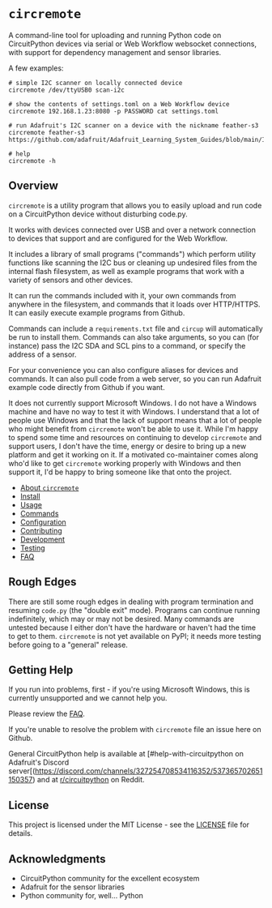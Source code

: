 # `circremote`

A command-line tool for uploading and running Python code on CircuitPython devices via serial or Web Workflow websocket connections, with support for dependency management and sensor libraries.

A few examples:
```
# simple I2C scanner on locally connected device
circremote /dev/ttyUSB0 scan-i2c

# show the contents of settings.toml on a Web Workflow device
circremote 192.168.1.23:8080 -p PASSWORD cat settings.toml

# run Adafruit's I2C scanner on a device with the nickname feather-s3
circremote feather-s3 https://github.com/adafruit/Adafruit_Learning_System_Guides/blob/main/I2C_Scanners/circuitpython/code.py

# help
circremote -h
```

## Overview

`circremote` is a utility program that allows you to easily upload and run code on a CircuitPython device without disturbing code.py.

It works with devices connected over USB and over a network connection to devices that support and are configured for the Web Workflow.

It includes a library of small programs ("commands") which perform utility functions like scanning the I2C bus or cleaning up undesired files from the internal flash filesystem, as well as example programs that work with a variety of sensors and other devices.

It can run the commands included with it, your own commands from anywhere in the filesystem, and commands that it loads over HTTP/HTTPS. It can easily execute example programs from Github.

Commands can include a `requirements.txt` file and `circup` will automatically be run to install them. Commands can also take arguments, so you can (for instance) pass the I2C SDA and SCL pins to a command, or specify the address of a sensor.

For your convenience you can also configure aliases for devices and commands.
It can also pull code from a web server, so you can run Adafruit example code directly from Github if you want.

It does not currently support Microsoft Windows. I do not have a Windows machine and have no way to test it with Windows. I understand that a lot of people use Windows and that the lack of support means that a lot of people who might benefit from `circremote` won't be able to use it. While I'm happy to spend some time and resources on continuing to develop `circremote` and support users, I don't have the time, energy or desire to bring up a new platform and get it working on it. If a motivated co-maintainer comes along who'd like to get `circremote` working properly with Windows and then support it, I'd be happy to bring someone like that onto the project.

- [About `circremote`](doc/about.md)
- [Install](doc/install.md)
- [Usage](doc/usage.md)
- [Commands](doc/commands.md)
- [Configuration](doc/configuration.md)
- [Contributing](doc/contributing.md)
- [Development](doc/development.md)
- [Testing](doc/testing.md)
- [FAQ](doc/faq.md)

## Rough Edges

There are still some rough edges in dealing with program termination and resuming `code.py` (the "double exit" mode). Programs can continue running indefinitely, which may or may not be desired. Many commands are untested because I either don't have the hardware or haven't had the time to get to them. `circremote` is not yet available on PyPI; it needs more testing before going to a "general" release.

## Getting Help

If you run into problems, first - if you're using Microsoft Windows, this is currently unsupported and we cannot help you.

Please review the [FAQ](doc/faq.md).

If you're unable to resolve the problem with `circremote` file an issue here on Github.

General CircuitPython help is available at [#help-with-circuitpython on Adafruit's Discord server[(https://discord.com/channels/327254708534116352/537365702651150357) and at [r/circuitpython](https://www.reddit.com/r/circuitpython/) on Reddit.

## License

This project is licensed under the MIT License - see the [LICENSE](LICENSE) file for details.

## Acknowledgments

- CircuitPython community for the excellent ecosystem
- Adafruit for the sensor libraries
- Python community for, well... Python

